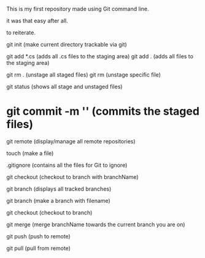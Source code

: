 This is my first repository made using Git command line. 

it was that easy after all.

to reiterate. 

git init (make current directory trackable via git)

git add *.cs (adds all .cs files to the staging area)
git add . (adds all files to the staging area)

git rm . (unstage all staged files)
git rm <filename> (unstage specific file)

git status (shows all stage and unstaged files)

git commit -m '<your commit message>' (commits the staged files)
================================================================

git remote (display/manage all remote repositories)

touch <filename> (make a file)

.gitignore (contains all the files for Git to ignore)

git checkout <branchName> (checkout to branch with branchName)

git branch (displays all tracked branches)

git branch <branchName> (make a branch with filename)

git checkout <branchName> (checkout to branch)

git merge <branchName> (merge branchName towards the current branch you are on)

git push (push to remote)

git pull (pull from remote)
